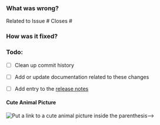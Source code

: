 ### What was wrong?

Related to Issue #
Closes #

### How was it fixed?

### Todo:
- [ ] Clean up commit history

- [ ] Add or update documentation related to these changes

- [ ] Add entry to the [release notes](https://github.com/ethereum/eth-account/blob/master/newsfragments/README.md)

#### Cute Animal Picture

![Put a link to a cute animal picture inside the parenthesis-->]()